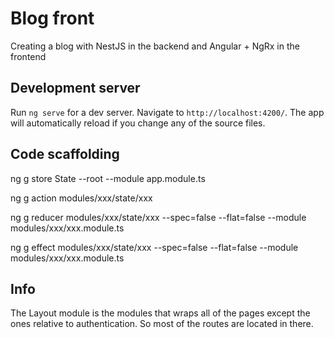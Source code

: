# Blog front

Creating a blog with NestJS in the backend and Angular + NgRx in the frontend

## Development server

Run `ng serve` for a dev server. Navigate to `http://localhost:4200/`. The app will automatically reload if you change any of the source files.

## Code scaffolding

ng g store State --root --module app.module.ts

ng g action modules/xxx/state/xxx

ng g reducer modules/xxx/state/xxx --spec=false --flat=false --module modules/xxx/xxx.module.ts

ng g effect modules/xxx/state/xxx --spec=false --flat=false --module modules/xxx/xxx.module.ts

## Info

The Layout module is the modules that wraps all of the pages except the ones relative to authentication. So most of the routes are located in there.
